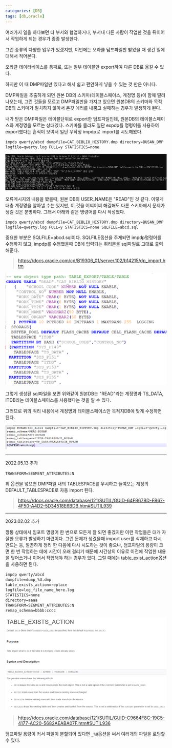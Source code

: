 ```yaml
---
categories: [DB]
tags: [db,oracle]
---
```


여러가지 일을 하다보면 타 부서와 협업하거나, 부서내 다른 사람이 작업한 것을 뒤이어서 작업하게 되는 경우가 종종 발생한다.

그런 종류의 다양한 업무가 있겠지만, 이번에는 오라클 덤프파일만 받았을 때 생긴 일에 대해서 적어본다.

오라클 데이터베이스를 통째로, 또는 일부 테이블만 export하여 다른 DB로 옮길 수 있다.

하지만 이 때 DMP파일만 있다고 해서 쉽고 편안하게 넣을 수 있는 것 만은 아니다.

DMP파일을 추출하게 되면 원본 DB의 스키마(테이블스페이스, 계정명 등)이 함께 딸려나오는데, 그런 것들을 모르고 DMP파일만을 가지고 있으면 원본DB의 스키마와 목적DB의 스키마가 일치하지 않아서 온갖 에러를 내뿜고 실패하는 경우가 발생하게 된다.

내가 받은 DMP파일은 테이블단위로 export한 덤프파일인데, 원본DB의 테이블스페이스와 계정명을 모르는 상태였다. 스키마를 몰라도 일단 expdp를 명령어를 사용하여 export했다는 흔적이 보여서 일단 무작정 impdp로 import를 시도해봤다.


```
impdp qwerty/abcd dumpfile=CAT_BIBLIO_HISTORY.dmp directory=BUSAN_DMP logfile=qwerty.log FULL=y STATISTICS=none
```

![1](/assets/post/2022-03-28/01.png)  

오류메시지의 내용을 봤을때, 원본 DB의 USER_NAME은 "READ"인 것 같다. 이렇게 대충 계정명을 알아낼 수는 있지만, 이 것을 어찌어찌 해결해도 다른 스키마에서 문제가 생길 것은 분명하다.
그래서 아래와 같은 명령어를 다시 작성했다.

```
impdp qwerty/abcd dumpfile=CAT_BIBLIO_HISTORY.dmp directory=BUSAN_DMP logfile=qwerty.log FULL=y STATISTICS=none SQLFILE=abcd.sql
```

중요한 부분은 SQLFILE=abcd.sql이다. SQLFILE옵션을 주게되면 impdp명령어를 수행하지 않고, impdp를 수행했을때 DB에 입력되는 쿼리문을 sql파일로 고대로 출력해준다.

>https://docs.oracle.com/cd/B19306_01/server.102/b14215/dp_import.htm

![2](/assets/post/2022-03-28/02.png)  

그렇게 생성된 sql파일을 보면 위와같이 원본DB는 "READ"라는 계정명과 TS_DATA, ITDB라는 테이블스페이스를 사용했다는 것을 알 수 있다.

그러므로 위의 쿼리 내용에서 계정명과 테이블스페이스만 목적지DB에 맞게 수정하면 된다.

![3](/assets/post/2022-03-28/03.png)  

--------------------------------------------------------------------------------------------------

2022.05.13 추가

`TRANSFORM=SEGMENT_ATTRIBUTES:N`

위 옵션을 넣으면 DMP파일 내의 TABLESPACE를 무시하고 들여오는 계정의 DEFAULT_TABLESPACE로 자동 import 된다.

>https://docs.oracle.com/database/121/SUTIL/GUID-64FB67BD-EB67-4F50-A4D2-5D34518E6BDB.htm#SUTIL939

-------------------------------------------------------------------------------------------------

2023.02.02 추가

깡통 상태에서 임포트 명령어 한 번으로 모든게 잘 되면 좋겠지만 이런 작업들은 대개 자잘한 오류가 발생하기 마련이다. 그런 문제가 생겼을때 import user를 삭제하고 다시 만드는 등, 깔끔하게 정리 한 다음에 다시 시도하는 것이 좋으나, 덤프파일의 용량이 크면 한 번 작업하는 데에 시간이 오래 걸리기 때문에 시간상의 이유로 이전에 작업한 내용을 덮어쓰거나 이어서 작업해야 하는 경우가 있다. 그럴 때에는 table_exist_action옵션을 사용하면 된다.
```
impdp qwerty/abcd
dumpfile=dump_%U.dmp                     
table_exists_action=replace 
logfile=log_file_name_here.log                     
STATISTICS=none
directory=aaaa
TRANSFORM=SEGMENT_ATTRIBUTES:N
remap_schema=bbbb:cccc
```

![4](/assets/post/2022-03-28/04.png)  

>https://docs.oracle.com/database/121/SUTIL/GUID-C9664F8C-19C5-4177-AC20-5682AEABA07F.htm#SUTIL936

덤프파일 용량이 커서 파일이 분할되어 있다면 `_%U`옵션을 써서 여러개의 파일을 로딩할 수 있다.
